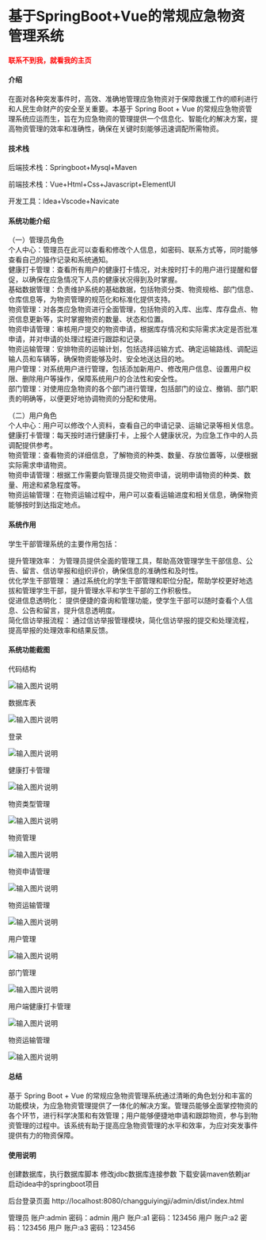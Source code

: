 # 基于SpringBoot+Vue的常规应急物资管理系统

<h4 style='color:red'>联系不到我，就看我的主页 </h4> 
 
#### 介绍

在面对各种突发事件时，高效、准确地管理应急物资对于保障救援工作的顺利进行和人民生命财产的安全至关重要。本基于 Spring Boot + Vue 的常规应急物资管理系统应运而生，旨在为应急物资的管理提供一个信息化、智能化的解决方案，提高物资管理的效率和准确性，确保在关键时刻能够迅速调配所需物资。

#### 技术栈

后端技术栈：Springboot+Mysql+Maven

前端技术栈：Vue+Html+Css+Javascript+ElementUI

开发工具：Idea+Vscode+Navicate

#### 系统功能介绍

（一）管理员角色  
个人中心：管理员在此可以查看和修改个人信息，如密码、联系方式等，同时能够查看自己的操作记录和系统通知。  
健康打卡管理：查看所有用户的健康打卡情况，对未按时打卡的用户进行提醒和督促，以确保在应急情况下人员的健康状况得到及时掌握。  
基础数据管理：负责维护系统的基础数据，包括物资分类、物资规格、部门信息、仓库信息等，为物资管理的规范化和标准化提供支持。  
物资管理：对各类应急物资进行全面管理，包括物资的入库、出库、库存盘点、物资信息更新等，实时掌握物资的数量、状态和位置。  
物资申请管理：审核用户提交的物资申请，根据库存情况和实际需求决定是否批准申请，并对申请的处理过程进行跟踪和记录。  
物资运输管理：安排物资的运输计划，包括选择运输方式、确定运输路线、调配运输人员和车辆等，确保物资能够及时、安全地送达目的地。  
用户管理：对系统用户进行管理，包括添加新用户、修改用户信息、设置用户权限、删除用户等操作，保障系统用户的合法性和安全性。  
部门管理：对使用应急物资的各个部门进行管理，包括部门的设立、撤销、部门职责的明确等，以便更好地协调物资的分配和使用。  

（二）用户角色  
个人中心：用户可以修改个人资料，查看自己的申请记录、运输记录等相关信息。  
健康打卡管理：每天按时进行健康打卡，上报个人健康状况，为应急工作中的人员调配提供参考。  
物资管理：查看物资的详细信息，了解物资的种类、数量、存放位置等，以便根据实际需求申请物资。  
物资申请管理：根据工作需要向管理员提交物资申请，说明申请物资的种类、数量、用途和紧急程度等。  
物资运输管理：在物资运输过程中，用户可以查看运输进度和相关信息，确保物资能够按时到达指定地点。  

#### 系统作用

学生干部管理系统的主要作用包括：  

提升管理效率： 为管理员提供全面的管理工具，帮助高效管理学生干部信息、公告、留言、信访举报和组织评价，确保信息的准确性和及时性。  
优化学生干部管理： 通过系统化的学生干部管理和职位分配，帮助学校更好地选拔和管理学生干部，提升管理水平和学生干部的工作积极性。  
促进信息透明化： 提供便捷的查询和管理功能，使学生干部可以随时查看个人信息、公告和留言，提升信息透明度。  
简化信访举报流程： 通过信访举报管理模块，简化信访举报的提交和处理流程，提高举报的处理效率和结果反馈。  

#### 系统功能截图

代码结构

![输入图片说明](images/238c2441daf8351a49b26977390afad.png)

数据库表

![输入图片说明](images/4ab8f0e1535f45e132cbdb4b8041b88.png)

登录

![输入图片说明](images/cbd1a8a42e6e04cf84a83b233678fd4.png)

健康打卡管理

![输入图片说明](images/16afdc8527ea01fb3087c0a525b430e.png)

物资类型管理

![输入图片说明](images/edbbff6cad0bd89f815fd2638ef3bf9.png)

物资管理

![输入图片说明](images/a41cfcced80a4f34d8c4985faed55a8.png)

物资申请管理

![输入图片说明](images/c903cc78683e98a0f1513ac6dfe712a.png)

物资运输管理

![输入图片说明](images/816e19e1eab660718b0b83bfbe9fc50.png)

用户管理

![输入图片说明](images/38c1107947b3042515f6354b7751234.png)

部门管理

![输入图片说明](images/d0e3f667f2b1ed3659b5da19ec3cad0.png)

用户端健康打卡管理

![输入图片说明](images/965fad4d6fa5e9cf62d3fff19944302.png)

物资运输管理

![输入图片说明](images/6ad146dbcf9934b4c041c88c150093d.png)

#### 总结

基于 Spring Boot + Vue 的常规应急物资管理系统通过清晰的角色划分和丰富的功能模块，为应急物资管理提供了一体化的解决方案。管理员能够全面掌控物资的各个环节，进行科学决策和有效管理；用户能够便捷地申请和跟踪物资，参与到物资管理的过程中。该系统有助于提高应急物资管理的水平和效率，为应对突发事件提供有力的物资保障。

#### 使用说明

创建数据库，执行数据库脚本 修改jdbc数据库连接参数 下载安装maven依赖jar 启动idea中的springboot项目

后台登录页面
http://localhost:8080/changguiyingji/admin/dist/index.html

管理员			账户:admin 	密码：admin
用户				账户:a1 		密码：123456
用户				账户:a2 		密码：123456
用户				账户:a3 		密码：123456
